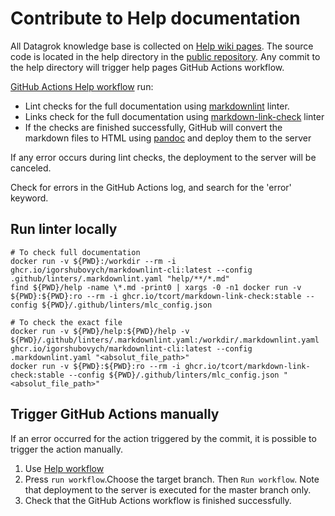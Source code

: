 <!-- TITLE: Contribute to Help documentation -->

# Contribute to Help documentation

All Datagrok knowledge base is collected on [Help wiki pages](https://datagrok.ai/help). The source code is located in
the help directory in the [public repository](https://github.com/datagrok-ai/public/tree/master/help). Any commit to the
help directory will trigger help pages GitHub Actions workflow.

[GitHub Actions Help workflow](https://github.com/datagrok-ai/public/actions/workflows/help.yaml) run:

* Lint checks for the full documentation using [markdownlint](https://github.com/igorshubovych/markdownlint-cli) linter.
* Links check for the full documentation using [markdown-link-check](https://github.com/tcort/markdown-link-check)
  linter
* If the checks are finished successfully, GitHub will convert the markdown files to HTML
  using [pandoc](https://pandoc.org/)
  and deploy them to the server

If any error occurs during lint checks, the deployment to the server will be canceled.

Check for errors in the GitHub Actions log, and search for the 'error' keyword.

## Run linter locally

```shell
# To check full documentation
docker run -v ${PWD}:/workdir --rm -i ghcr.io/igorshubovych/markdownlint-cli:latest --config .github/linters/.markdownlint.yaml "help/**/*.md"
find ${PWD}/help -name \*.md -print0 | xargs -0 -n1 docker run -v ${PWD}:${PWD}:ro --rm -i ghcr.io/tcort/markdown-link-check:stable --config ${PWD}/.github/linters/mlc_config.json

# To check the exact file
docker run -v ${PWD}/help:${PWD}/help -v ${PWD}/.github/linters/.markdownlint.yaml:/workdir/.markdownlint.yaml  ghcr.io/igorshubovych/markdownlint-cli:latest --config .markdownlint.yaml "<absolut_file_path>"
docker run -v ${PWD}:${PWD}:ro --rm -i ghcr.io/tcort/markdown-link-check:stable --config ${PWD}/.github/linters/mlc_config.json "<absolut_file_path>"
```

## Trigger GitHub Actions manually

If an error occurred for the action triggered by the commit, it is possible to trigger the action manually.

1) Use [Help workflow](https://github.com/datagrok-ai/public/actions/workflows/help.yaml)
2) Press `run workflow`.Choose the target branch. Then `Run workflow`. Note that deployment to the server is executed
   for the master branch only.
3) Check that the GitHub Actions workflow is finished successfully.
